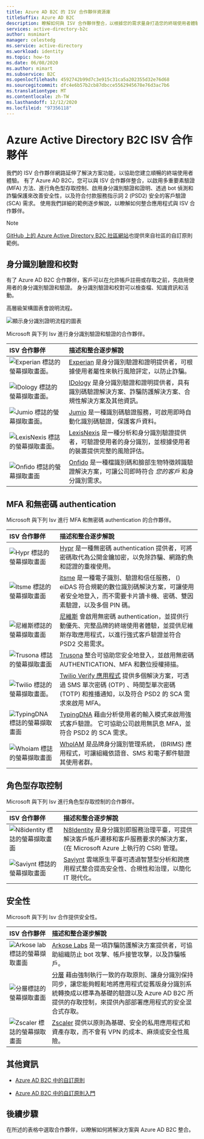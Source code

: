 ```yaml
---
title: Azure AD B2C 的 ISV 合作夥伴資源庫
titleSuffix: Azure AD B2C
description: 瞭解如何與 ISV 合作夥伴整合，以根據您的需求量身打造您的終端使用者體驗。 我們的合作夥伴網路延伸了解決方案功能;啟用 MFA、保護客戶驗證、角色型存取控制;透過身份驗證驗證來對抗詐騙。
services: active-directory-b2c
author: msmimart
manager: celestedg
ms.service: active-directory
ms.workload: identity
ms.topic: how-to
ms.date: 06/08/2020
ms.author: mimart
ms.subservice: B2C
ms.openlocfilehash: 4592742b99d7c3e915c31ca5a202355d32e76d68
ms.sourcegitcommit: dfc4e6b57b2cb87dbcce5562945678e76d3ac7b6
ms.translationtype: MT
ms.contentlocale: zh-TW
ms.lasthandoff: 12/12/2020
ms.locfileid: "97356118"
---
```

# <a name="azure-active-directory-b2c-isv-partners"></a>Azure Active Directory B2C ISV 合作夥伴

我們的 ISV 合作夥伴網路延伸了解決方案功能，以協助您建立順暢的終端使用者體驗。 有了 Azure AD B2C，您可以與 ISV 合作夥伴整合，以啟用多重要素驗證 (MFA) 方法、進行角色型存取控制、啟用身分識別驗證和證明、透過 bot 偵測和詐騙保護來改善安全性，以及符合付款服務指示詞 2 (PSD2) 安全的客戶驗證 (SCA) 需求。 使用我們詳細的範例逐步解說，以瞭解如何整合應用程式與 ISV 合作夥伴。

>[!NOTE]
>[GitHub 上的 Azure Active Directory B2C 社區網站](https://azure-ad-b2c.github.io/azureadb2ccommunity.io/)也提供來自社區的自訂原則範例。

## <a name="identity-verification-and-proofing"></a>身分識別驗證和校對

有了 Azure AD B2C 合作夥伴，客戶可以在允許帳戶註冊或存取之前，先啟用使用者的身分識別驗證和驗證。 身分識別驗證和校對可以檢查檔、知識資訊和活動。

高層級架構圖表會說明流程。

![顯示身分識別證明流程的圖表](./media/partner-gallery/third-party-identity-proofing.png)

Microsoft 與下列 Isv 進行身分識別驗證和驗證的合作夥伴。

| ISV 合作夥伴 | 描述和整合逐步解說 |
|:-------------------------|:--------------|
|![Experian 標誌的螢幕擷取畫面。](./media/partner-gallery/experian-logo.png) | [Experian](./partner-experian.md) 是身分識別驗證和證明提供者，可根據使用者屬性來執行風險評定，以防止詐騙。 |
|![IDology 標誌的螢幕擷取畫面。](./media/partner-gallery/idology-logo.png) | [IDology](./partner-idology.md) 是身分識別驗證和證明提供者，具有識別碼驗證解決方案、詐騙防護解決方案、合規性解決方案及其他資訊。|
|![Jumio 標誌的螢幕擷取畫面。](./media/partner-gallery/jumio-logo.png) | [Jumio](./partner-jumio.md) 是一種識別碼驗證服務，可啟用即時自動化識別碼驗證，保護客戶資料。 |
| ![LexisNexis 標誌的螢幕擷取畫面。](./media/partner-gallery/lexisnexis-logo.png) | [LexisNexis](./partner-lexisnexis.md) 是一種分析和身分識別驗證提供者，可驗證使用者的身分識別，並根據使用者的裝置提供完整的風險評估。 |
| ![Onfido 標誌的螢幕擷取畫面](./media/partner-gallery/onfido-logo.png) | [Onfido](./partner-onfido.md) 是一種檔識別碼和臉部生物特徵辨識驗證解決方案，可讓公司即時符合 *您的客戶* 和身分識別需求。  |

## <a name="mfa-and-passwordless-authentication"></a>MFA 和無密碼 authentication

Microsoft 與下列 Isv 進行 MFA 和無密碼 authentication 的合作夥伴。

| ISV 合作夥伴 | 描述和整合逐步解說 |
|:-------------------------|:--------------|
| ![Hypr 標誌的螢幕擷取畫面](./media/partner-gallery/hypr-logo.png) | [Hypr](./partner-hypr.md) 是一種無密碼 authentication 提供者，可將密碼取代為公開金鑰加密，以免除詐騙、網路釣魚和認證的重複使用。 |
| ![Itsme 標誌的螢幕擷取畫面](./media/partner-gallery/itsme-logo.png) | [itsme](./partner-itsme.md) 是一種電子識別、驗證和信任服務， () eiDAS 符合規範的數位識別碼解決方案，可讓使用者安全地登入，而不需要卡片讀卡機、密碼、雙因素驗證，以及多個 PIN 碼。 |
| ![尼維斯標誌的螢幕擷取畫面](./media/partner-gallery/nevis-logo.png) | [尼維斯](./partner-nevis.md) 會啟用無密碼 authentication，並提供行動優先、完整品牌的終端使用者體驗，並提供尼維斯存取應用程式，以進行強式客戶驗證並符合 PSD2 交易需求。 |
| ![Trusona 標誌的螢幕擷取畫面](./media/partner-gallery/trusona-logo.png) | [Trusona](./partner-trusona.md) 整合可協助您安全地登入，並啟用無密碼 AUTHENTICATION、MFA 和數位授權掃描。 |
| ![Twilio 標誌的螢幕擷取畫面。](./media/partner-gallery/twilio-logo.png) | [Twilio Verify 應用程式](./partner-twilio.md) 提供多個解決方案，可透過 SMS 單次密碼 (OTP) 、時間型單次密碼 (TOTP) 和推播通知，以及符合 PSD2 的 SCA 需求來啟用 MFA。 |
| ![TypingDNA 標誌的螢幕擷取畫面](./media/partner-gallery/typingdna-logo.png) | [TypingDNA](./partner-twilio.md) 藉由分析使用者的輸入模式來啟用強式客戶驗證。 它可協助公司啟用無訊息 MFA，並符合 PSD2 的 SCA 需求。 |
| ![Whoiam 標誌的螢幕擷取畫面](./media/partner-gallery/whoiam-logo.png) | [WhoIAM](./partner-whoiam.md) 是品牌身分識別管理系統， (BRIMS) 應用程式，可讓組織依語音、SMS 和電子郵件驗證其使用者群。 |

## <a name="role-based-access-control"></a>角色型存取控制 
 
Microsoft 與下列 Isv 進行角色型存取控制的合作夥伴。

| ISV 合作夥伴 | 描述和整合逐步解說 |
|:-------------------------|:--------------|
| ![N8identity 標誌的螢幕擷取畫面](./media/partner-gallery/n8identity-logo.png) | [N8Identity](./partner-n8identity.md) 是身分識別即服務治理平臺，可提供解決客戶帳戶遷移和客戶服務要求的解決方案， (在 Microsoft Azure 上執行的 CSR) 管理。 |
| ![Saviynt 標誌的螢幕擷取畫面](./media/partner-gallery/saviynt-logo.png) | [Saviynt](./partner-Saviynt.md) 雲端原生平臺可透過智慧型分析和跨應用程式整合提高安全性、合規性和治理，以簡化 IT 現代化。 |

## <a name="security"></a>安全性

Microsoft 與下列 Isv 合作提供安全性。

| ISV 合作夥伴 | 描述和整合逐步解說 |
|:-------------------------|:--------------|
| ![Arkose lab 標誌的螢幕擷取畫面](./media/partner-gallery/arkose-logo.png) | [Arkose Labs](./partner-arkose-labs.md) 是一項詐騙防護解決方案提供者，可協助組織防止 bot 攻擊、帳戶接管攻擊，以及詐騙帳戶。 |
| ![分層標誌的螢幕擷取畫面](./media/partner-gallery/strata-logo.png) | [分層](./partner-strata.md) 藉由強制執行一致的存取原則、讓身分識別保持同步，讓您能夠輕鬆地將應用程式從舊版身分識別系統轉換成以標準為基礎的驗證以及 Azure AD B2C 所提供的存取控制，來提供內部部署應用程式的安全混合式存取。 |
| ![Zscaler 標誌的螢幕擷取畫面](./media/partner-gallery/zscaler-logo.png) | [Zscaler](./partner-zscaler.md) 提供以原則為基礎、安全的私用應用程式和資產存取，而不會有 VPN 的成本、麻煩或安全性風險。 |

## <a name="additional-information"></a>其他資訊

- [Azure AD B2C 中的自訂原則](https://docs.microsoft.com/azure/active-directory-b2c/custom-policy-overview)

- [Azure AD B2C 中的自訂原則入門](https://docs.microsoft.com/azure/active-directory-b2c/custom-policy-get-started?tabs=applications)

## <a name="next-steps"></a>後續步驟

在所述的表格中選取合作夥伴，以瞭解如何將解決方案與 Azure AD B2C 整合。
